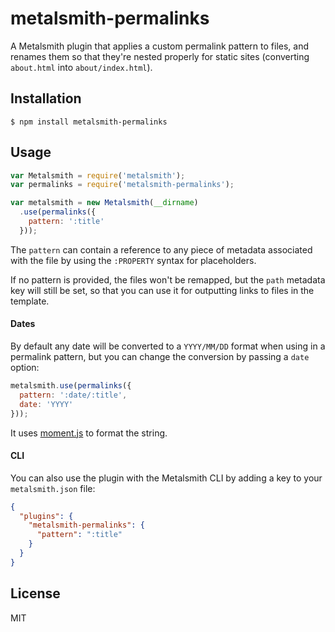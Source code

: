 
# metalsmith-permalinks

  A Metalsmith plugin that applies a custom permalink pattern to files, and renames them so that they're nested properly for static sites (converting `about.html` into `about/index.html`).

## Installation

    $ npm install metalsmith-permalinks

## Usage

```js
var Metalsmith = require('metalsmith');
var permalinks = require('metalsmith-permalinks');

var metalsmith = new Metalsmith(__dirname)
  .use(permalinks({
    pattern: ':title'
  }));
```

  The `pattern` can contain a reference to any piece of metadata associated with the file by using the `:PROPERTY` syntax for placeholders.

  If no pattern is provided, the files won't be remapped, but the `path` metadata key will still be set, so that you can use it for outputting links to files in the template.

#### Dates

  By default any date will be converted to a `YYYY/MM/DD` format when using in a permalink pattern, but you can change the conversion by passing a `date` option:

```js
metalsmith.use(permalinks({
  pattern: ':date/:title',
  date: 'YYYY'
}));
```
  
  It uses [moment.js](http://momentjs.com/docs/#/displaying/format/) to format the string.

#### CLI

  You can also use the plugin with the Metalsmith CLI by adding a key to your `metalsmith.json` file:

```json
{
  "plugins": {
    "metalsmith-permalinks": {
      "pattern": ":title"
    }
  }
}
```

## License

  MIT